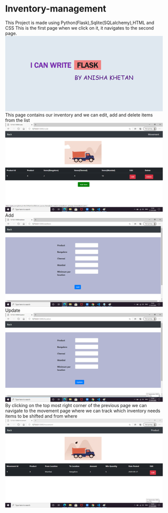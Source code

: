 # Inventory-management

This Project is made using Python(Flask),Sqlite(SQLalchemy),HTML and CSS
This is the first page when we click on it, it navigates to the second page.
![](img1.png)
This page contains our inventory and we can edit, add and delete items from the list
![](img2.png)
Add
![](img3.png)
Update
![](img4.png)
By clicking on the top most right corner of the previous page we can navigate to the movement page where we can track which inventory needs items to be shifted and from where
![](img5.png)
